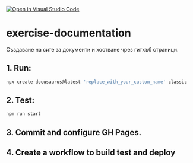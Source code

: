 [![Open in Visual Studio Code](https://classroom.github.com/assets/open-in-vscode-c66648af7eb3fe8bc4f294546bfd86ef473780cde1dea487d3c4ff354943c9ae.svg)](https://classroom.github.com/online_ide?assignment_repo_id=9711853&assignment_repo_type=AssignmentRepo)
# exercise-documentation
Създаване на сите за документи и хостване чрез гитхъб страници.

## 1. Run:

```sh
npx create-docusaurus@latest 'replace_with_your_custom_name' classic
```

## 2. Test:

```sh
npm run start
```

## 3. Commit and configure GH Pages.

## 4. Create a workflow to build test and deploy
